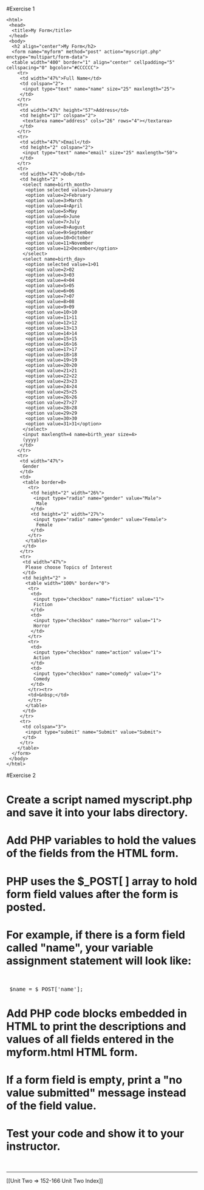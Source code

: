 #Exercise 1
```
<html>
 <head>
  <title>My Form</title>
 </head>
 <body>
  <h2 align="center">My Form</h2>
  <form name="myform" method="post" action="myscript.php" enctype="multipart/form-data">
  <table width="400" border="1" align="center" cellpadding="5" cellspacing="0" bgcolor="#CCCCCC">
    <tr> 
     <td width="47%">Full Name</td>
     <td colspan="2"> 
      <input type="text" name="name" size="25" maxlength="25">
     </td>
    </tr>
    <tr> 
     <td width="47%" height="57">Address</td>
     <td height="17" colspan="2"> 
      <textarea name="address" cols="26" rows="4"></textarea>
     </td>
    </tr>
    <tr> 
     <td width="47%">Email</td>
     <td height="2" colspan="2"> 
      <input type="text" name="email" size="25" maxlength="50">
     </td>
    </tr>
    <tr>
     <td width="47%">DoB</td>
     <td height="2" > 
      <select name=birth_month>
       <option selected value=1>January 
       <option value=2>February 
       <option value=3>March 
       <option value=4>April 
       <option value=5>May 
       <option value=6>June 
       <option value=7>July 
       <option value=8>August 
       <option value=9>September 
       <option value=10>October 
       <option value=11>November 
       <option value=12>December</option>
      </select>
      <select name=birth_day>
       <option selected value=1>01 
       <option value=2>02 
       <option value=3>03 
       <option value=4>04 
       <option value=5>05 
       <option value=6>06 
       <option value=7>07 
       <option value=8>08 
       <option value=9>09 
       <option value=10>10 
       <option value=11>11 
       <option value=12>12 
       <option value=13>13 
       <option value=14>14 
       <option value=15>15 
       <option value=16>16 
       <option value=17>17 
       <option value=18>18 
       <option value=19>19 
       <option value=20>20 
       <option value=21>21 
       <option value=22>22 
       <option value=23>23 
       <option value=24>24 
       <option value=25>25 
       <option value=26>26 
       <option value=27>27 
       <option value=28>28 
       <option value=29>29 
       <option value=30>30 
       <option value=31>31</option>
      </select>
      <input maxlength=4 name=birth_year size=4>
      (yyyy) 
     </td>
    </tr>
    <tr> 
     <td width="47%"> 
      Gender
     </td>
     <td>
      <table border=0>
        <tr>
         <td height="2" width="26%"> 
          <input type="radio" name="gender" value="Male">
           Male 
         </td>
         <td height="2" width="27%"> 
          <input type="radio" name="gender" value="Female">
           Female
         </td>
        </tr>
       </table>
      </td>
     </tr>
     <tr> 
      <td width="47%"> 
       Please choose Topics of Interest
      </td>
      <td height="2" > 
       <table width="100%" border="0">
        <tr> 
         <td> 
          <input type="checkbox" name="fiction" value="1">
          Fiction
         </td>
         <td> 
          <input type="checkbox" name="horror" value="1">
          Horror
         </td>
        </tr>
        <tr> 
         <td> 
          <input type="checkbox" name="action" value="1">
          Action 
         </td>
         <td> 
          <input type="checkbox" name="comedy" value="1">
          Comedy
         </td>
        </tr><tr>
        <td>&nbsp;</td>
        </tr>
       </table>
      </td>
     </tr>
     <tr> 
      <td colspan="3"> 
       <input type="submit" name="Submit" value="Submit">
      </td>
     </tr>
    </table>
  </form>
 </body>
</html>
```
#Exercise 2

# Create a script named myscript.php and save it into your labs directory.
# Add PHP variables to hold the values of the fields from the HTML form.
# PHP uses the $_POST[ ] array to hold form field values after the form is posted.
# For example, if there is a form field called "name", your variable assignment statement will look like:
<br /><pre>
$name = $_POST['name'];
</pre>
# Add PHP code blocks embedded in HTML to print the descriptions and values of all fields entered in the myform.html HTML form.
# If a form field is empty, print a "no value submitted" message instead of the field value.
# Test your code and show it to your instructor.


<br />

---

[[Unit Two => 152-166 Unit Two Index]]
